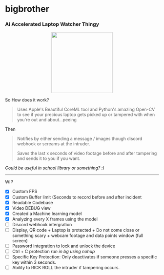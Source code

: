 # bigbrother
### Ai Accelerated Laptop Watcher Thingy
<div align="center">
<img src="https://user-images.githubusercontent.com/43297314/152235522-163b2f4e-1ac4-4428-a3b8-29feb28ba55c.png" width="200px">
</div>

So How does it work?
> Uses Apple's Beautiful CoreML tool and Python's amazing Open-CV to see if your precious laptop gets picked up or tampered with when you're out and about...peeing

Then
> Notifies by either sending a message / images though discord webhook or screams at the intruder. 
> 
> Saves the last x seconds of video footage before and after tampering and sends it to you if you want.



*Could be useful in school library or something? :)*

----

WIP

- [x] Custom FPS
- [x] Custom Buffer limit (Seconds to record before and after incident
- [x] Readable Codebase
- [x] Video DEBUG view
- [x] Created a Machine learning model
- [x] Analyzing every X frames using the model
- [ ] Discord webhook intergration
- [ ] Display, QR code + Laptop is protected + Do not come close or something scary +  webcam footage and data points window (full screen)
- [ ] Password integration to lock and unlock the device
- [ ] Ctrl + C protection *run in bg using nohup*
- [ ] Specific Key Protection: Only deactivates if someone presses a specific key within 3 seconds.
- [ ] Ability to RICK ROLL the intruder if tampering occurs.
